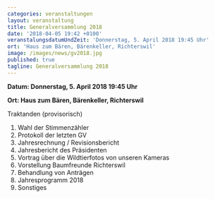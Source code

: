 ```yaml
---
categories: veranstaltungen
layout: veranstaltung
title: Generalversammlung 2018
date: '2018-04-05 19:42 +0100'
veranstalungsdatumUndZeit: 'Donnerstag, 5. April 2018 19:45 Uhr'
ort: 'Haus zum Bären, Bärenkeller, Richterswil'
image: /images/news/gv2018.jpg
published: true
tagline: Generalversammlung 2018
---
```


**Datum: Donnerstag, 5. April 2018 19:45 Uhr**

**Ort:   Haus zum Bären, Bärenkeller, Richterswil**


Traktanden (provisorisch)
1. Wahl der Stimmenzähler
2. Protokoll der letzten GV
3. Jahresrechnung / Revisionsbericht
4. Jahresbericht des Präsidenten
5. Vortrag über die Wildtierfotos von unseren Kameras
6. Vorstellung Baumfreunde Richterswil
7. Behandlung von Anträgen
8. Jahresprogramm 2018
9. Sonstiges
